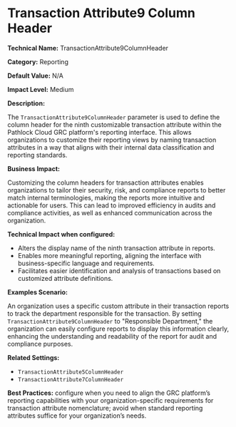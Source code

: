 # Transaction Attribute9 Column Header

**Technical Name:** TransactionAttribute9ColumnHeader 

**Category:** Reporting

**Default Value:** N/A

**Impact Level:** Medium

**Description:**

The `TransactionAttribute9ColumnHeader` parameter is used to define the column header for the ninth customizable transaction attribute within the Pathlock Cloud GRC platform's reporting interface. This allows organizations to customize their reporting views by naming transaction attributes in a way that aligns with their internal data classification and reporting standards.

**Business Impact:**

Customizing the column headers for transaction attributes enables organizations to tailor their security, risk, and compliance reports to better match internal terminologies, making the reports more intuitive and actionable for users. This can lead to improved efficiency in audits and compliance activities, as well as enhanced communication across the organization.

**Technical Impact when configured:**

- Alters the display name of the ninth transaction attribute in reports.
- Enables more meaningful reporting, aligning the interface with business-specific language and requirements.
- Facilitates easier identification and analysis of transactions based on customized attribute definitions.

**Examples Scenario:**

An organization uses a specific custom attribute in their transaction reports to track the department responsible for the transaction. By setting `TransactionAttribute9ColumnHeader` to "Responsible Department," the organization can easily configure reports to display this information clearly, enhancing the understanding and readability of the report for audit and compliance purposes.

**Related Settings:**

- `TransactionAttribute5ColumnHeader`
- `TransactionAttribute7ColumnHeader`

**Best Practices:** configure when you need to align the GRC platform’s reporting capabilities with your organization-specific requirements for transaction attribute nomenclature; avoid when standard reporting attributes suffice for your organization’s needs.